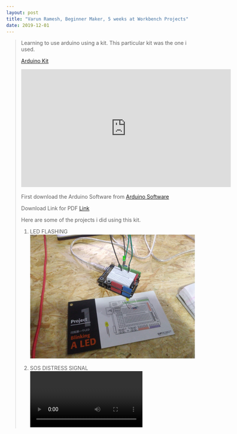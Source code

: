 ```yaml
---
layout: post
title: "Varun Ramesh, Beginner Maker, 5 weeks at Workbench Projects"
date: 2019-12-01
---
```

>
>Learning to use arduino using a kit. This particular kit was the one i used.
>
>[Arduino Kit](https://www.dfrobot.com/product-345.html)
>
><iframe width="560" height="315" src="https://www.youtube.com/embed/K6p2-NX_q70" frameborder="0" allow="accelerometer; autoplay; encrypted-media; gyroscope; picture-in-picture" allowfullscreen></iframe>
>
>First download the Arduino Software from [Arduino Software](https://www.arduino.cc/en/Main/Software)
>
>Download Link for PDF [Link](https://github.com/DFRobot/Beginner-Kit-for-Arduino/raw/master/Beginner%20Kit%20for%20Arduino%20Tutorial.pdf)
>
>Here are some of the projects i did using this kit.
>
>1. LED FLASHING
>![](/Images/Week06/blinkingled.jpg)
>
>2. SOS DISTRESS SIGNAL
>![](/Images/Week06/sos.mp4)
>
